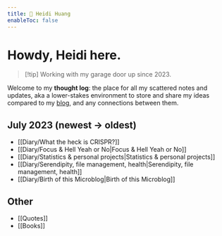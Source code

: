 ```yaml
---
title: 💭 Heidi Huang
enableToc: false
---
```

# Howdy, Heidi here.
> [!tip] Working with my garage door up since 2023.

Welcome to my **thought log**: the place for all my scattered notes and updates, aka a lower-stakes environment to store and share my ideas compared to my [blog](https://heidi-huang.ghost.io), and any connections between them.


## July 2023 (newest → oldest)
- [[Diary/What the heck is CRISPR?]]
- [[Diary/Focus & Hell Yeah or No|Focus & Hell Yeah or No]]
- [[Diary/Statistics & personal projects|Statistics & personal projects]]
- [[Diary/Serendipity, file management, health|Serendipity, file management, health]]
- [[Diary/Birth of this Microblog|Birth of this Microblog]]

## Other
- [[Quotes]]
- [[Books]]